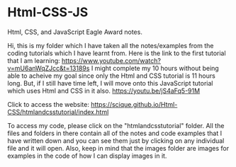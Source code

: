 # Html-CSS-JS
Html, CSS, and JavaScript Eagle Award notes.

Hi, this is my folder which I have taken all the notes/examples from the coding tutorials which I have learnt from. 
Here is the link to the first tutorial that I am learning: https://www.youtube.com/watch?v=mU6anWqZJcc&t=13189s
I might complete my 10 hours without being able to acheive my goal since only the Html and CSS tutorial is 11 hours long. But, if I still have time left, I will move onto this JavaScript tutorial which uses Html and CSS in it also. https://youtu.be/jS4aFq5-91M

Click to access the website: https://scique.github.io/Html-CSS/htmlandcsstutorial/index.html

To access my code, please click on the "htmlandcsstutorial" folder. All the files and folders in there contain all of the notes and code examples that I have written down and you can see them just by clicking on any individual file and it will open. Also, keep in mind that the images folder are images for examples in the code of how I can display images in it.


